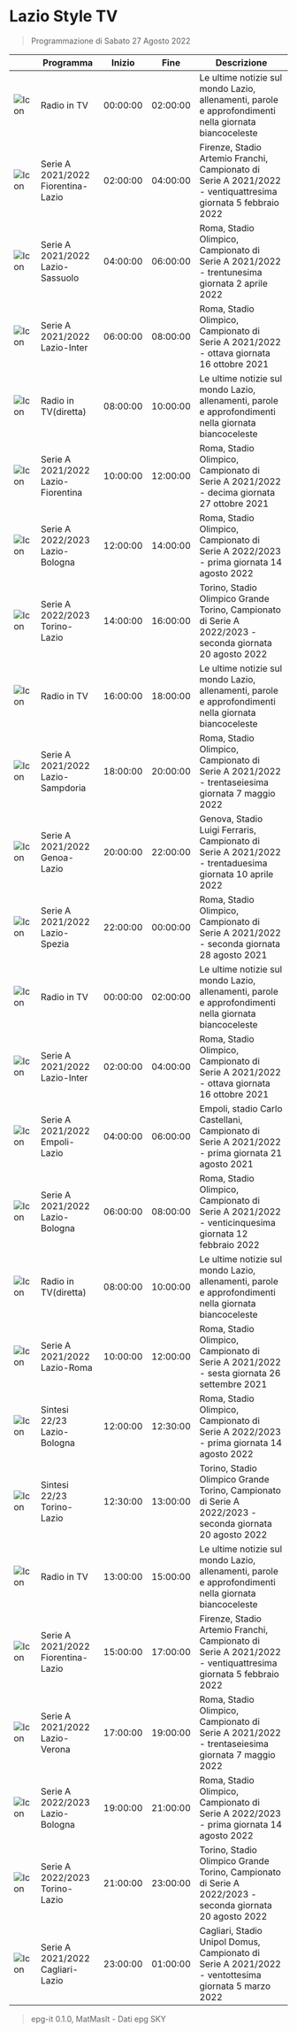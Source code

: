 # Lazio Style TV
> Programmazione di Sabato 27 Agosto 2022

||Programma|Inizio|Fine|Descrizione|
|---|---|---|---|---|
|![Icon](https://guidatv.sky.it/uuid/SportCalcio_Cover_JgZRMKTlp.png)|Radio in TV|00:00:00|02:00:00|Le ultime notizie sul mondo Lazio, allenamenti, parole e approfondimenti nella giornata biancoceleste
|![Icon](https://guidatv.sky.it/uuid/SportCalcio_Cover_JgZRMKTlp.png)|Serie A 2021/2022 Fiorentina-Lazio|02:00:00|04:00:00|Firenze, Stadio Artemio Franchi, Campionato di Serie A 2021/2022 - ventiquattresima giornata 5 febbraio 2022
|![Icon](https://guidatv.sky.it/uuid/SportCalcio_Cover_JgZRMKTlp.png)|Serie A 2021/2022 Lazio-Sassuolo|04:00:00|06:00:00|Roma, Stadio Olimpico, Campionato di Serie A 2021/2022 - trentunesima giornata 2 aprile 2022
|![Icon](https://guidatv.sky.it/uuid/SportCalcio_Cover_JgZRMKTlp.png)|Serie A 2021/2022 Lazio-Inter|06:00:00|08:00:00|Roma, Stadio Olimpico, Campionato di Serie A 2021/2022 - ottava giornata 16 ottobre 2021
|![Icon](https://guidatv.sky.it/uuid/SportCalcio_Cover_JgZRMKTlp.png)|Radio in TV(diretta)|08:00:00|10:00:00|Le ultime notizie sul mondo Lazio, allenamenti, parole e approfondimenti nella giornata biancoceleste
|![Icon](https://guidatv.sky.it/uuid/SportCalcio_Cover_JgZRMKTlp.png)|Serie A 2021/2022 Lazio-Fiorentina|10:00:00|12:00:00|Roma, Stadio Olimpico, Campionato di Serie A 2021/2022 - decima giornata 27 ottobre 2021
|![Icon](https://guidatv.sky.it/uuid/SportCalcio_Cover_JgZRMKTlp.png)|Serie A 2022/2023 Lazio-Bologna|12:00:00|14:00:00|Roma, Stadio Olimpico, Campionato di Serie A 2022/2023 - prima giornata 14 agosto 2022
|![Icon](https://guidatv.sky.it/uuid/SportCalcio_Cover_JgZRMKTlp.png)|Serie A 2022/2023 Torino-Lazio|14:00:00|16:00:00|Torino, Stadio Olimpico Grande Torino, Campionato di Serie A 2022/2023 - seconda giornata 20 agosto 2022
|![Icon](https://guidatv.sky.it/uuid/SportCalcio_Cover_JgZRMKTlp.png)|Radio in TV|16:00:00|18:00:00|Le ultime notizie sul mondo Lazio, allenamenti, parole e approfondimenti nella giornata biancoceleste
|![Icon](https://guidatv.sky.it/uuid/SportCalcio_Cover_JgZRMKTlp.png)|Serie A 2021/2022 Lazio-Sampdoria|18:00:00|20:00:00|Roma, Stadio Olimpico, Campionato di Serie A 2021/2022 - trentaseiesima giornata 7 maggio 2022
|![Icon](https://guidatv.sky.it/uuid/SportCalcio_Cover_JgZRMKTlp.png)|Serie A 2021/2022 Genoa-Lazio|20:00:00|22:00:00|Genova, Stadio Luigi Ferraris, Campionato di Serie A 2021/2022 - trentaduesima giornata 10 aprile 2022
|![Icon](https://guidatv.sky.it/uuid/SportCalcio_Cover_JgZRMKTlp.png)|Serie A 2021/2022 Lazio-Spezia|22:00:00|00:00:00|Roma, Stadio Olimpico, Campionato di Serie A 2021/2022 - seconda giornata 28 agosto 2021
|![Icon](https://guidatv.sky.it/uuid/SportCalcio_Cover_JgZRMKTlp.png)|Radio in TV|00:00:00|02:00:00|Le ultime notizie sul mondo Lazio, allenamenti, parole e approfondimenti nella giornata biancoceleste
|![Icon](https://guidatv.sky.it/uuid/SportCalcio_Cover_JgZRMKTlp.png)|Serie A 2021/2022 Lazio-Inter|02:00:00|04:00:00|Roma, Stadio Olimpico, Campionato di Serie A 2021/2022 - ottava giornata 16 ottobre 2021
|![Icon](https://guidatv.sky.it/uuid/SportCalcio_Cover_JgZRMKTlp.png)|Serie A 2021/2022 Empoli-Lazio|04:00:00|06:00:00|Empoli, stadio Carlo Castellani, Campionato di Serie A 2021/2022 - prima giornata 21 agosto 2021
|![Icon](https://guidatv.sky.it/uuid/SportCalcio_Cover_JgZRMKTlp.png)|Serie A 2021/2022 Lazio-Bologna|06:00:00|08:00:00|Roma, Stadio Olimpico, Campionato di Serie A 2021/2022 - venticinquesima giornata 12 febbraio 2022
|![Icon](https://guidatv.sky.it/uuid/SportCalcio_Cover_JgZRMKTlp.png)|Radio in TV(diretta)|08:00:00|10:00:00|Le ultime notizie sul mondo Lazio, allenamenti, parole e approfondimenti nella giornata biancoceleste
|![Icon](https://guidatv.sky.it/uuid/SportCalcio_Cover_JgZRMKTlp.png)|Serie A 2021/2022 Lazio-Roma|10:00:00|12:00:00|Roma, Stadio Olimpico, Campionato di Serie A 2021/2022 - sesta giornata 26 settembre 2021
|![Icon](https://guidatv.sky.it/uuid/SportCalcio_Cover_JgZRMKTlp.png)|Sintesi 22/23 Lazio-Bologna|12:00:00|12:30:00|Roma, Stadio Olimpico, Campionato di Serie A 2022/2023 - prima giornata 14 agosto 2022
|![Icon](https://guidatv.sky.it/uuid/SportCalcio_Cover_JgZRMKTlp.png)|Sintesi 22/23 Torino-Lazio|12:30:00|13:00:00|Torino, Stadio Olimpico Grande Torino, Campionato di Serie A 2022/2023 - seconda giornata 20 agosto 2022
|![Icon](https://guidatv.sky.it/uuid/SportCalcio_Cover_JgZRMKTlp.png)|Radio in TV|13:00:00|15:00:00|Le ultime notizie sul mondo Lazio, allenamenti, parole e approfondimenti nella giornata biancoceleste
|![Icon](https://guidatv.sky.it/uuid/SportCalcio_Cover_JgZRMKTlp.png)|Serie A 2021/2022 Fiorentina-Lazio|15:00:00|17:00:00|Firenze, Stadio Artemio Franchi, Campionato di Serie A 2021/2022 - ventiquattresima giornata 5 febbraio 2022
|![Icon](https://guidatv.sky.it/uuid/SportCalcio_Cover_JgZRMKTlp.png)|Serie A 2021/2022 Lazio-Verona|17:00:00|19:00:00|Roma, Stadio Olimpico, Campionato di Serie A 2021/2022 - trentaseiesima giornata 7 maggio 2022
|![Icon](https://guidatv.sky.it/uuid/SportCalcio_Cover_JgZRMKTlp.png)|Serie A 2022/2023 Lazio-Bologna|19:00:00|21:00:00|Roma, Stadio Olimpico, Campionato di Serie A 2022/2023 - prima giornata 14 agosto 2022
|![Icon](https://guidatv.sky.it/uuid/SportCalcio_Cover_JgZRMKTlp.png)|Serie A 2022/2023 Torino-Lazio|21:00:00|23:00:00|Torino, Stadio Olimpico Grande Torino, Campionato di Serie A 2022/2023 - seconda giornata 20 agosto 2022
|![Icon](https://guidatv.sky.it/uuid/SportCalcio_Cover_JgZRMKTlp.png)|Serie A 2021/2022 Cagliari-Lazio|23:00:00|01:00:00|Cagliari, Stadio Unipol Domus, Campionato di Serie A 2021/2022 - ventottesima giornata 5 marzo 2022



 > epg-it 0.1.0, MatMasIt - Dati epg SKY